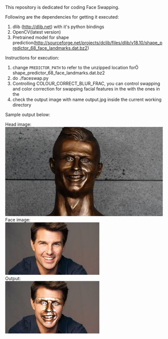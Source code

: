 This repository is dedicated for coding Face Swapping.

Following are the dependencies for getting it executed:
1. dlib (http://dlib.net) with it's python bindings
2. OpenCV(latest version)
3. Pretrained model for shape prediction(http://sourceforge.net/projects/dclib/files/dlib/v18.10/shape_predictor_68_face_landmarks.dat.bz2)

Instructions for execution:
1. change `PREDICTOR_PATH` to refer to the unzipped location forÖ shape_predictor_68_face_landmarks.dat.bz2
2. do ./faceswap.py <head image> <face image>
3. Controlling COLOUR_CORRECT_BLUR_FRAC, you can control swapping and color correction for swapping facial features in the <head image> with the ones in the <face image>
4. check the output image with name output.jpg inside the current working directory


Sample output below:

Head image:<br />
![](/ronaldo-statue.jpg)
<br />
Face image:<br />
![](/tom-cruise.jpg)
<br />
Output:<br />
![](/output-1.9.jpg)
<br />
